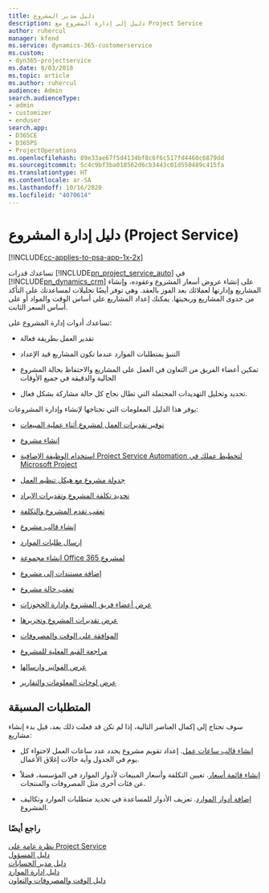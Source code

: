 ```yaml
---
title: دليل مدير المشروع
description: دليل إلى إدارة المشروع مع Project Service
author: ruhercul
manager: kfend
ms.service: dynamics-365-customerservice
ms.custom:
- dyn365-projectservice
ms.date: 8/03/2018
ms.topic: article
ms.author: ruhercul
audience: Admin
search.audienceType:
- admin
- customizer
- enduser
search.app:
- D365CE
- D365PS
- ProjectOperations
ms.openlocfilehash: 89e33ae67f5d4134bf8c6f6c517fd4460c6879dd
ms.sourcegitcommit: 5c4c9bf3ba018562d6cb3443c01d550489c415fa
ms.translationtype: HT
ms.contentlocale: ar-SA
ms.lasthandoff: 10/16/2020
ms.locfileid: "4070614"
---
```

# <a name="project-manager-guide-project-service"></a>دليل إدارة المشروع (Project Service)

[!INCLUDE[cc-applies-to-psa-app-1x-2x](../includes/cc-applies-to-psa-app-1x-2x.md)]

تساعدك قدرات [!INCLUDE[pn_project_service_auto](../includes/pn-project-service-auto.md)] في [!INCLUDE[pn_dynamics_crm](../includes/pn-dynamics-crm.md)] على إنشاء عروض أسعار المشروع وعقوده، وإنشاء المشاريع وإدارتها لعملائك بعد الفوز بالعقد. وهي توفر أيضًا تحليلات لمساعدتك على التأكد من جدوى المشاريع وربحيتها. يمكنك إعداد المشاريع على أساس الوقت والمواد أو على أساس السعر الثابت.  
  
 تساعدك أدوات إدارة المشروع على:  
  
-   تقدير العمل بطريقة فعالة  
  
-   التنبؤ‬ بمتطلبات الموارد عندما تكون المشاريع قيد الإعداد  
  
-   تمكين أعضاء الفريق من التعاون في العمل على المشاريع والاحتفاظ بحالة المشروع الحالية والدقيقة في جميع الأوقات  
  
-   تحديد وتحليل التهديدات المحتملة التي تطال نجاح كل حالة مشاركة بشكل فعال.  
  
يوفر هذا الدليل المعلومات التي تحتاجها لإنشاء وإدارة المشروعات:  
  
-   [توفير تقديرات العمل لمشروع أثناء عملية المبيعات](../psa/provide-estimates-project-during-sales-process.md)  
  
-   [إنشاء مشروع](../psa/create-project.md)  
  
-   [استخدام الوظيفة الإضافية Project Service Automation لتخطيط عملك في Microsoft Project](../psa/add-plan-work-microsoft-project.md)  
  
-   [جدولة مشروع مع هيكل تنظيم العمل](../psa/schedule-project-work-breakdown-structure.md)  
  
-   [تحديد تكلفة المشروع وتقديرات الإيراد](../psa/determine-project-cost-revenue-estimates.md)  
  
-   [تعقب تقدم المشروع والتكلفة‬](../psa/track-project-progress-cost.md)  
  
-   [إنشاء قالب مشروع](../psa/create-project-template.md)  
  
-   [إرسال طلبات الموارد](../psa/submit-resource-requests.md)  
  
-   [إنشاء مجموعة Office 365 لمشروع](../psa/create-office-365-group-project.md)  
  
-   [إضافة مستندات إلى مشروع](../psa/add-documents-project.md)  
  
-   [تعقب حالة مشروع](../psa/track-project-status.md)  
  
-   [عرض أعضاء فريق المشروع وإدارة الحجوزات](../psa/view-project-team-members-manage-bookings.md)  
  
-   [عرض تقديرات المشروع وتحريرها](../psa/view-edit-project-estimates.md)  
  
-   [الموافقة على الوقت والمصروفات](../psa/approve-time-expenses.md)  
  
-   [مراجعة القيم الفعلية للمشروع](../psa/review-project-actuals.md)  
  
-   [عرض الفواتير وإرسالها](../psa/view-send-invoices.md)  
  
-   [عرض لوحات المعلومات والتقارير](../psa/view-dashboards-reports.md)  
  
## <a name="prerequisites"></a>المتطلبات المسبقة  
 سوف تحتاج إلى إكمال العناصر التالية، إذا لم تكن قد فعلت ذلك بعد، قبل بدء إنشاء مشاريع:  
  
-   [إنشاء قالب ساعات عمل](../psa/create-work-hours-template.md). إعداد تقويم مشروع يحدد عدد ساعات العمل لاحتواء كل يوم في الجدول وأية حالات إغلاق الأعمال‬.  
  
-   [إنشاء قائمة أسعار](../psa/create-price-list.md). تعيين التكلفة وأسعار المبيعات لأدوار الموارد في المؤسسة، فضلاً عن فئات أخرى مثل المصروفات والمنتجات.  
  
-   [إضافة أدوار الموارد](../psa/add-resource-roles.md). تعريف الأدوار للمساعدة في تحديد متطلبات الموارد وتكاليف المشروع.  
  
### <a name="see-also"></a>راجع أيضًا  
 [نظرة عامة على Project Service](../psa/overview.md)   
 [دليل المسؤول](../psa/admin-guide.md)   
 [دليل مدير الحسابات](../psa/account-manager-guide.md)   
 [دليل إدارة الموارد](../psa/resource-manager-guide.md)   
 [دليل الوقت والمصروفات والتعاون](../psa/time-expense-collaboration-guide.md)

